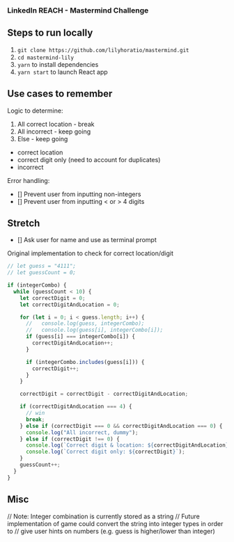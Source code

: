 ### LinkedIn REACH - Mastermind Challenge

## Steps to run locally

1. `git clone https://github.com/lilyhoratio/mastermind.git`
2. `cd mastermind-lily`
3. `yarn` to install dependencies
4. `yarn start` to launch React app

## Use cases to remember

Logic to determine:

1. All correct location - break
2. All incorrect - keep going
3. Else - keep going

- correct location
- correct digit only (need to account for duplicates)
- incorrect

Error handling:

- [] Prevent user from inputting non-integers
- [] Prevent user from inputting < or > 4 digits

## Stretch

- [] Ask user for name and use as terminal prompt

Original implementation to check for correct location/digit

```javascript
// let guess = "4111";
// let guessCount = 0;

if (integerCombo) {
  while (guessCount < 10) {
    let correctDigit = 0;
    let correctDigitAndLocation = 0;

    for (let i = 0; i < guess.length; i++) {
      //   console.log(guess, integerCombo);
      //   console.log(guess[i], integerCombo[i]);
      if (guess[i] === integerCombo[i]) {
        correctDigitAndLocation++;
      }

      if (integerCombo.includes(guess[i])) {
        correctDigit++;
      }
    }

    correctDigit = correctDigit - correctDigitAndLocation;

    if (correctDigitAndLocation === 4) {
      // win
      break;
    } else if (correctDigit === 0 && correctDigitAndLocation === 0) {
      console.log("All incorrect, dummy");
    } else if (correctDigit !== 0) {
      console.log(`Correct digit & location: ${correctDigitAndLocation}`);
      console.log(`Correct digit only: ${correctDigit}`);
    }
    guessCount++;
  }
}
```

## Misc

// Note: Integer combination is currently stored as a string
// Future implementation of game could convert the string into integer types in order to
// give user hints on numbers (e.g. guess is higher/lower than integer)
